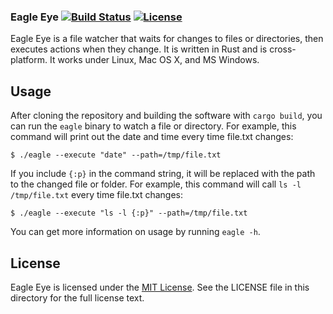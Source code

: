 ### Eagle Eye [![Build Status](https://travis-ci.com/aag/eagle-eye.svg?branch=master)](https://travis-ci.com/aag/eagle-eye) [![License](https://img.shields.io/badge/License-MIT-blue.svg)](LICENSE)

Eagle Eye is a file watcher that waits for changes to files or directories,
then executes actions when they change. It is written in Rust and is
cross-platform. It works under Linux, Mac OS X, and MS Windows.

## Usage

After cloning the repository and building the software with `cargo build`, you
can run the `eagle` binary to watch a file or directory. For example, this
command will print out the date and time every time file.txt changes:

```
$ ./eagle --execute "date" --path=/tmp/file.txt
```

If you include `{:p}` in the command string, it will be replaced with the
path to the changed file or folder. For example, this command will call
`ls -l /tmp/file.txt` every time file.txt changes:

```
$ ./eagle --execute "ls -l {:p}" --path=/tmp/file.txt
```

You can get more information on usage by running `eagle -h`.

## License

Eagle Eye is licensed under the
[MIT License](http://opensource.org/licenses/MIT).  See the LICENSE file in
this directory for the full license text.

